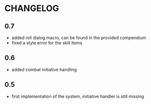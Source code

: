 # CHANGELOG

## 0.7

* added roll dialog macro, can be found in the provided compendium
* fixed a style error for the skill items
  
## 0.6

* added combat initiative handling
  
## 0.5

* first implementation of the system, initiative handler is still missing